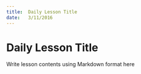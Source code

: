 ```yaml
---
title:  Daily Lesson Title
date:   3/11/2016
---
```


# Daily Lesson Title

Write lesson contents using Markdown format here
